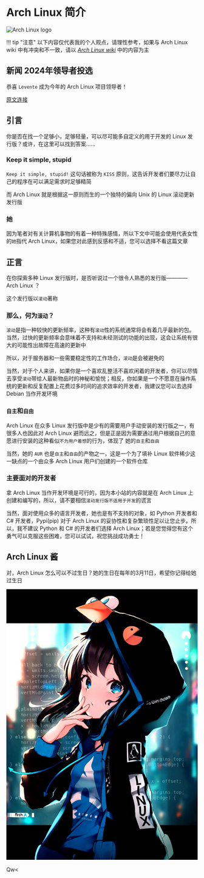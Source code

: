 # Arch Linux 简介

![Arch Linux logo](https://archlinux.org/static/logos/archlinux-logo-dark-scalable.518881f04ca9.svg)

!!! tip "注意"
    以下内容仅代表我的个人观点，请理性参考，如果与 Arch Linux wiki 中有冲突和不一致，请以 [*Arch Linux wiki*](https://wiki.archlinux.org/) 中的内容为主

## 新闻 2024年领导者投选

恭喜 `Levente` 成为今年的 Arch Linux 项目领导者！

[原文连接](https://archlinux.org/news/arch-linux-2024-leader-election-results/)

## 引言

你是否在找一个足够小，足够轻量，可以尽可能多自定义的用于开发的 Linux 发行版？或许，在这里可以找到答案......

### Keep it simple, stupid

`Keep it simple, stupid!` 这句话被称为 `KISS` 原则，这告诉开发者们要尽力让自己的程序在可以满足需求时足够精简

而 Arch Linux 就是根据这一原则而生的一个独特的偏向 Unix 的 Linux 滚动更新发行版

### 她

因为笔者对有关计算机事物的有着一种特殊感情，所以下文中可能会使用代表女性的`她`指代 Arch Linux，如果您对此感到反感和不适，您可以选择不看这篇文章

## 正言

在你探索多种 Linux 发行版时，是否听说过一个很令人熟悉的发行版———— Arch Linux ？

这个发行版以`滚动`著称

### 那么，何为`滚动`？

`滚动`是指一种较快的更新频率，这种有`滚动`性的系统通常将会有着几乎最新的包。当然，过快的更新频率会意味着不支持和未经测试的功能的出现，这会让系统有很大的可能性出故障在高速的更新中

所以，对于服务器和一些需要稳定性的工作场合，`滚动`是会被避免的

当然，对于个人来讲，如果你是一个喜欢乱整活不喜欢闲着的开发者，你可以尽情去享受`滚动`带给人最新物品时的神秘和愉悦；相反，你如果是一个不愿意在操作系统的更新和反复配置上花费过多时间的追求效率的开发者，我建议您可以去选择 Debian 当作开发环境

### `自主`和`自由`

Arch Linux 在众多 Linux 发行版中是少有的需要用户手动安装的发行版之一，有很多人也因此对 Arch Linux 避而远之，但是正是因为需要通过用户根据自己的意愿进行安装的这种看似`不为用户着想`的行为，体现了 她的`自主`和`自由`

当然，她的 `AUR` 也是`自主`和`自由`的产物之一，这是一个为了填补 Linux 软件稀少这一缺点的一个由众多 Arch Linux 用户们创建的一个软件仓库

### 主要面对的开发者

拿 Arch Linux 当作开发环境是可行的，因为本小站的内容就是在 Arch Linux 上创建和编写的，所以，请不要相信`滚动发行版不适用于开发`的谎言

当然，面对使用众多的语言开发者，她也是有不支持的对象，如 Python 开发者和 C# 开发者，Pypi(pip) 对于 Arch Linux 的妥协性和复杂繁琐性足以让您止步。所以，我不建议 Python 和 C# 的开发者们选择 Arch Linux；若是您觉得您有这个勇气可以克服这些困难，您可以试试，祝您挑战成功勇士！

## Arch Linux 酱

对，Arch Linux 怎么可以不过生日？她的生日在每年的3月11日，希望你记得给她过生日

![Arch Linux酱](../../assets/archlinux_look.jpg)

Qw<
